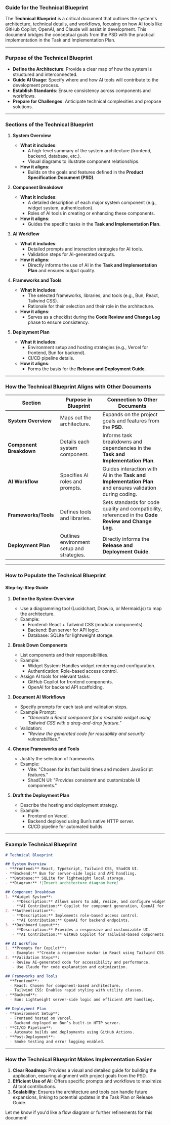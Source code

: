 ### **Guide for the Technical Blueprint**

The **Technical Blueprint** is a critical document that outlines the system's architecture, technical details, and workflows, focusing on how AI tools like GitHub Copilot, OpenAI, and Claude will assist in development. This document bridges the conceptual goals from the PSD with the practical implementation in the Task and Implementation Plan.

---

### **Purpose of the Technical Blueprint**

- **Define the Architecture**: Provide a clear map of how the system is structured and interconnected.
- **Guide AI Usage**: Specify where and how AI tools will contribute to the development process.
- **Establish Standards**: Ensure consistency across components and workflows.
- **Prepare for Challenges**: Anticipate technical complexities and propose solutions.

---

### **Sections of the Technical Blueprint**

1. **System Overview**
   - **What it includes**:
     - A high-level summary of the system architecture (frontend, backend, database, etc.).
     - Visual diagrams to illustrate component relationships.
   - **How it aligns**:
     - Builds on the goals and features defined in the **Product Specification Document (PSD)**.

2. **Component Breakdown**
   - **What it includes**:
     - A detailed description of each major system component (e.g., widget system, authentication).
     - Roles of AI tools in creating or enhancing these components.
   - **How it aligns**:
     - Guides the specific tasks in the **Task and Implementation Plan**.

3. **AI Workflow**
   - **What it includes**:
     - Detailed prompts and interaction strategies for AI tools.
     - Validation steps for AI-generated outputs.
   - **How it aligns**:
     - Directly informs the use of AI in the **Task and Implementation Plan** and ensures output quality.

4. **Frameworks and Tools**
   - **What it includes**:
     - The selected frameworks, libraries, and tools (e.g., Bun, React, Tailwind CSS).
     - Rationale for their selection and their role in the architecture.
   - **How it aligns**:
     - Serves as a checklist during the **Code Review and Change Log** phase to ensure consistency.

5. **Deployment Plan**
   - **What it includes**:
     - Environment setup and hosting strategies (e.g., Vercel for frontend, Bun for backend).
     - CI/CD pipeline details.
   - **How it aligns**:
     - Forms the basis for the **Release and Deployment Guide**.

---

### **How the Technical Blueprint Aligns with Other Documents**

| **Section**          | **Purpose in Blueprint**                        | **Connection to Other Documents**                                                                               |
|-----------------------|------------------------------------------------|-----------------------------------------------------------------------------------------------------------------|
| **System Overview**   | Maps out the architecture.                     | Expands on the project goals and features from the **PSD**.                                                     |
| **Component Breakdown** | Details each system component.               | Informs task breakdowns and dependencies in the **Task and Implementation Plan**.                              |
| **AI Workflow**       | Specifies AI roles and prompts.                | Guides interaction with AI in the **Task and Implementation Plan** and ensures validation during coding.        |
| **Frameworks/Tools**  | Defines tools and libraries.                   | Sets standards for code quality and compatibility, referenced in the **Code Review and Change Log**.            |
| **Deployment Plan**   | Outlines environment setup and strategies.     | Directly informs the **Release and Deployment Guide**.                                                         |

---

### **How to Populate the Technical Blueprint**

#### **Step-by-Step Guide**

1. **Define the System Overview**
   - Use a diagramming tool (Lucidchart, Draw.io, or Mermaid.js) to map the architecture.
   - Example:
     - Frontend: React + Tailwind CSS (modular components).
     - Backend: Bun server for API logic.
     - Database: SQLite for lightweight storage.

2. **Break Down Components**
   - List components and their responsibilities.
   - Example:
     - Widget System: Handles widget rendering and configuration.
     - Authentication: Role-based access control.
   - Assign AI tools for relevant tasks:
     - GitHub Copilot for frontend components.
     - OpenAI for backend API scaffolding.

3. **Document AI Workflows**
   - Specify prompts for each task and validation steps.
   - Example Prompt:
     - *"Generate a React component for a resizable widget using Tailwind CSS with a drag-and-drop feature."*
   - Validation:
     - *"Review the generated code for reusability and security vulnerabilities."*

4. **Choose Frameworks and Tools**
   - Justify the selection of frameworks.
   - Example:
     - Vite: "Chosen for its fast build times and modern JavaScript features."
     - ShadCN UI: "Provides consistent and customizable UI components."

5. **Draft the Deployment Plan**
   - Describe the hosting and deployment strategy.
   - Example:
     - Frontend on Vercel.
     - Backend deployed using Bun’s native HTTP server.
     - CI/CD pipeline for automated builds.

---

### **Example Technical Blueprint**

```markdown
# Technical Blueprint

## System Overview
- **Frontend:** React, TypeScript, Tailwind CSS, ShadCN UI.
- **Backend:** Bun for server-side logic and API handling.
- **Database:** SQLite for lightweight local storage.
- **Diagram:** ![Insert architecture diagram here]

## Component Breakdown
1. **Widget System**:
   - **Description:** Allows users to add, resize, and configure widgets.
   - **AI Contribution:** Copilot for component generation, OpenAI for API logic.
2. **Authentication**:
   - **Description:** Implements role-based access control.
   - **AI Contribution:** OpenAI for backend endpoints.
3. **Dashboard Layout**:
   - **Description:** Provides a responsive and customizable UI.
   - **AI Contribution:** GitHub Copilot for Tailwind-based components.

## AI Workflow
1. **Prompts for Copilot**:
   - Example: *"Create a responsive navbar in React using Tailwind CSS."*
2. **Validation Steps**:
   - Review AI-generated code for accessibility and performance.
   - Use Claude for code explanation and optimization.

## Frameworks and Tools
- **Frontend**:
  - React: Chosen for component-based architecture.
  - Tailwind CSS: Enables rapid styling with utility classes.
- **Backend**:
  - Bun: Lightweight server-side logic and efficient API handling.

## Deployment Plan
- **Environment Setup**:
  - Frontend hosted on Vercel.
  - Backend deployed on Bun’s built-in HTTP server.
- **CI/CD Pipeline**:
  - Automate builds and deployments using GitHub Actions.
- **Post-Deployment**:
  - Smoke testing and error logging enabled.
```

---

### **How the Technical Blueprint Makes Implementation Easier**

1. **Clear Roadmap**: Provides a visual and detailed guide for building the application, ensuring alignment with project goals from the PSD.
2. **Efficient Use of AI**: Offers specific prompts and workflows to maximize AI tool contributions.
3. **Scalability**: Ensures the architecture and tools can handle future expansions, linking to potential updates in the Task Plan or Release Guide.

Let me know if you'd like a flow diagram or further refinements for this document!